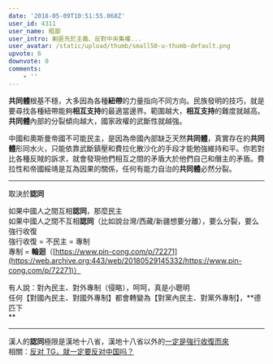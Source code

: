 ```yaml
---
date: '2018-05-09T10:51:55.068Z'
user_id: 4311
user_name: 粗鄙
user_intro: 剿匪先於主義、反對中央集權...
user_avatar: /static/upload/thumb/small50-u-thumb-default.png
upvote: 6
downvote: 0
comments:
    - ''
---
```


**共同體**根基不穩，大多因為各種**紐帶**的力量指向不同方向。民族發明的技巧，就是要尋找各種紐帶能夠**相互支持**的最適當邊界。範圍越大，**相互支持**的難度就越高。**共同體**內部的分裂傾向越大，國家政權的武斷性就越強。

中國和奧斯曼帝國不可能民主，是因為帝國內部缺乏天然**共同體**，真實存在的**共同體**形同水火，只能依靠武斷鎮壓和費拉化散沙化的手段才能勉強維持和平。你若對比各種反賊的訴求，就會發現他們相互之間的矛盾大於他們自己和僭主的矛盾。費拉性和帝國綏靖是互為因果的關係，任何有能力自治的**共同體**必然分裂。

---

取決於**認同**  

如果中國人之間互相**認同**，那麼民主  
如果中國人之間不互相**認同**（比如說台灣/西藏/新疆想要分離），要么分裂，要么強行收復  
強行收復 = 不民主 = 專制  
專制 = **輪迴**（[https://www.pin-cong.com/p/72271](https://web.archive.org:443/web/20180529145332/https://www.pin-cong.com/p/72271)）  

有人說：對內民主、對外專制（侵略），呵呵，真是小聰明  
任何【對國內民主、對國外專制】都會轉變為【對黨內民主、對黨外專制】，**德匹下  
**

---

漢人的**認同**極限是漢地十八省，漢地十八省以外的[一定是](https://web.archive.org:443/web/20180529145332/https://www.pin-cong.com/p/76015)[強行收復](https://web.archive.org:443/web/20180529145332/https://www.pin-cong.com/p/76015)[而來](https://web.archive.org:443/web/20180529145332/https://www.pin-cong.com/p/76015)  
相關：[反对 TG，就一定要反对中国吗？](https://web.archive.org:443/web/20180529145332/https://www.pin-cong.com/p/63140/?s=75914)
